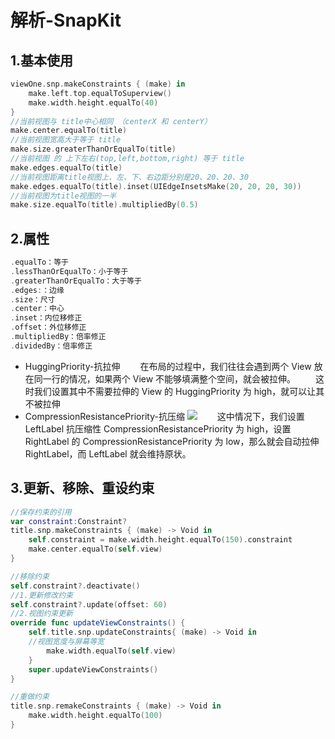 # 解析-SnapKit


## 1.基本使用

```swift
viewOne.snp.makeConstraints { (make) in
    make.left.top.equalToSuperview()
    make.width.height.equalTo(40)
}
//当前视图与 title中心相同 （centerX 和 centerY）
make.center.equalTo(title)
//当前视图宽高大于等于 title
make.size.greaterThanOrEqualTo(title)
//当前视图 的 上下左右(top,left,bottom,right) 等于 title
make.edges.equalTo(title)
//当前视图距离title视图上、左、下、右边距分别是20、20、20、30
make.edges.equalTo(title).inset(UIEdgeInsetsMake(20, 20, 20, 30)) 
//当前视图为title视图的一半
make.size.equalTo(title).multipliedBy(0.5)
```


## 2.属性

```swift
.equalTo：等于
.lessThanOrEqualTo：小于等于
.greaterThanOrEqualTo：大于等于
.edges:：边缘  
.size：尺寸
.center：中心
.inset：内位移修正
.offset：外位移修正
.multipliedBy：倍率修正
.dividedBy：倍率修正
```

* HuggingPriority-抗拉伸
  在布局的过程中，我们往往会遇到两个 View 放在同一行的情况，如果两个 View 不能够填满整个空间，就会被拉伸。
  这时我们设置其中不需要拉伸的 View 的 HuggingPriority 为 high，就可以让其不被拉伸
* CompressionResistancePriority-抗压缩
![](https://pic-mike.oss-cn-hongkong.aliyuncs.com/Blog/20200213101909.png)
  这中情况下，我们设置 LeftLabel 抗压缩性 CompressionResistancePriority 为 high，设置 RightLabel 的 CompressionResistancePriority 为 low，那么就会自动拉伸 RightLabel，而 LeftLabel 就会维持原状。



## 3.更新、移除、重设约束

```swift
//保存约束的引用
var constraint:Constraint?
title.snp.makeConstraints { (make) -> Void in
    self.constraint = make.width.height.equalTo(150).constraint
    make.center.equalTo(self.view)
}

//移除约束
self.constraint?.deactivate()
//1.更新修改约束
self.constraint?.update(offset: 60)      
//2.视图约束更新
override func updateViewConstraints() {
    self.title.snp.updateConstraints{ (make) -> Void in
    //视图宽度与屏幕等宽
        make.width.equalTo(self.view)
    }
    super.updateViewConstraints()
}

//重做约束
title.snp.remakeConstraints { (make) -> Void in
    make.width.height.equalTo(100)
}
```
